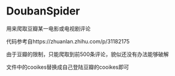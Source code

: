 # DoubanSpider

用来爬取豆瓣某一电影或电视剧评论

代码参考自https://zhuanlan.zhihu.com/p/31182175

由于豆瓣的限制，只能爬取到前500条评论，貌似还没有办法能够破解

文件中的cooikes替换成自己登陆豆瓣的cooikes即可




